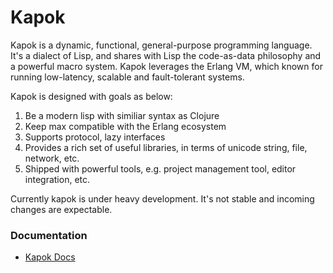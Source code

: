 Kapok
==========

Kapok is a dynamic, functional, general-purpose programming language. It's a dialect of Lisp, and shares with Lisp the code-as-data philosophy and a powerful macro system. Kapok leverages the Erlang VM, which known for running low-latency, scalable and fault-tolerant systems.

Kapok is designed with goals as below:

1. Be a modern lisp with similiar syntax as Clojure
1. Keep max compatible with the Erlang ecosystem
1. Supports protocol, lazy interfaces
1. Provides a rich set of useful libraries, in terms of unicode string, file, network, etc.
1. Shipped with powerful tools, e.g. project management tool, editor integration, etc.

Currently kapok is under heavy development. It's not stable and incoming changes are expectable.

### Documentation

* [Kapok Docs](doc/index.md)

